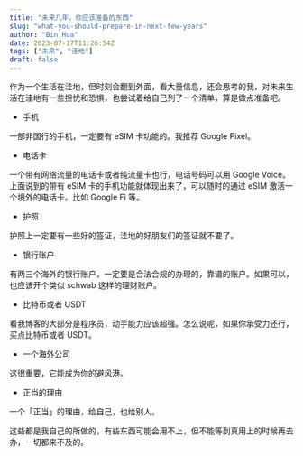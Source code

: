 ```yaml
---
title: "未来几年，你应该准备的东西"
slug: "what-you-should-prepare-in-next-few-years"
author: "Bin Hua"
date: 2023-07-17T11:26:54Z
tags: ["未来", "洼地"]
draft: false
---
```


作为一个生活在洼地，但时刻会翻到外面，看大量信息，还会思考的我，对未来生活在洼地有一些担忧和恐惧，也尝试着给自己列了一个清单，算是做点准备吧。

- 手机

一部非国行的手机，一定要有 eSIM 卡功能的。我推荐 Google Pixel。

- 电话卡

一个带有网络流量的电话卡或者纯流量卡也行，电话号码可以用 Google Voice。上面说到的带有 eSIM 卡的手机功能就体现出来了，可以随时的通过 eSIM 激活一个境外的电话卡。比如 Google Fi 等。

- 护照

护照上一定要有一些好的签证，洼地的好朋友们的签证就不要了。

- 银行账户

有两三个海外的银行账户，一定要是合法合规的办理的，靠谱的账户。如果可以，也应该开个类似 schwab 这样的理财账户。

- 比特币或者 USDT

看我博客的大部分是程序员，动手能力应该超强。怎么说呢，如果你承受力还行，买点比特币或者 USDT。

- 一个海外公司

这很重要，它能成为你的避风港。

- 正当的理由

一个「正当」的理由，给自己，也给别人。

这些都是我自己的所做的，有些东西可能会用不上，但不能等到真用上的时候再去办，一切都来不及的。